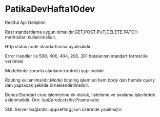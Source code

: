 # PatikaDevHafta1Odev

Restful Api Geliştirin

Rest standartlarna uygun olmalıdır.GET,POST,PUT,DELETE,PATCH methodları kullanılmalıdır.

Http status code standartlarına uyulmalıdır. 

Error Handler ile 500, 400, 404, 200, 201 hatalarının standart format ile verilmesi

Modellerde zorunlu alanların kontrolü yapılmalıdır.

Routing kullanılmalıdır.Model binding işlemleri hem body den hemde query den yapılacak şekilde örneklendirilmelidir. 

Bonus:Standart crud işlemlerine ek olarak, listeleme ve sıralama işlevleride eklenmelidir. Örn: /api/products/list?name=abc

SQL Server bağlantısı appsetting.json üzerinde yapılmıştır.
